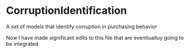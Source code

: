 # CorruptionIdentification
A set of models that identify corruption in purchasing behavior

Now I have made significant edits to this file that are eventiualluy going to be integrated
